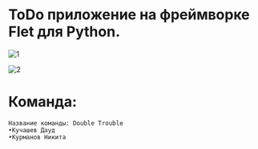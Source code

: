 # ToDo приложение на фреймворке Flet для Python.

![1](https://github.com/MainEditor/ToDoApp/assets/98752769/52493c38-db90-4a90-81df-f2b43798d05d)

![2](https://github.com/MainEditor/ToDoApp/assets/98752769/4ddfdd0f-f52d-48d3-b95f-67d3e79ed356)

# Команда:
    Название команды: Double Trouble
    •Кучашев Дауд
    •Курманов Никита
